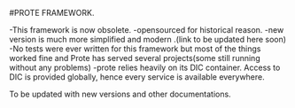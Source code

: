 #PROTE FRAMEWORK.

-This framework is now obsolete. 
-opensourced for historical reason.
-new version is much more simplified and modern .(link to be updated here soon)
-No tests were ever written for this framework but most of the things worked fine and Prote has served several projects(some still running without any problems)
-prote relies heavily on its DIC container. Access to DIC is provided globally, hence every service is available everywhere.

To be updated with new versions and other documentations.

